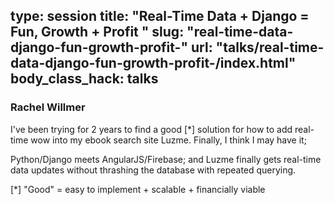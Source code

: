 type: session
title: "Real-Time Data + Django = Fun, Growth + Profit "
slug: "real-time-data-django-fun-growth-profit-"
url: "talks/real-time-data-django-fun-growth-profit-/index.html"
body_class_hack: talks
---

### Rachel Willmer

I've been trying for 2 years to find a good [*] solution for how to add real-time wow into my ebook search site Luzme. Finally, I think I may have it; 

Python/Django meets AngularJS/Firebase; and Luzme finally gets real-time data updates without thrashing the database with repeated querying.

[*] "Good" = easy to implement + scalable + financially viable